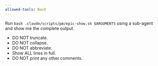 ```yaml
---
allowed-tools: Bash
---
```


Run `bash .claude/scripts/pm/epic-show.sh $ARGUMENTS` using a sub-agent and show me the complete output.

- DO NOT truncate.
- DO NOT collapse.
- DO NOT abbreviate.
- Show ALL lines in full.
- DO NOT print any other comments.
